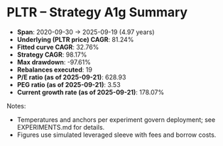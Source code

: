 # PLTR – Strategy A1g Summary

- **Span**: 2020-09-30 → 2025-09-19 (4.97 years)
- **Underlying (PLTR price) CAGR**: 81.24%
- **Fitted curve CAGR**: 32.76%
- **Strategy CAGR**: 98.17%
- **Max drawdown**: -97.61%
- **Rebalances executed**: 19
- **P/E ratio (as of 2025-09-21)**: 628.93
- **PEG ratio (as of 2025-09-21)**: 3.53
- **Current growth rate (as of 2025-09-21)**: 178.07%

Notes:

- Temperatures and anchors per experiment govern deployment; see EXPERIMENTS.md for details.
- Figures use simulated leveraged sleeve with fees and borrow costs.

